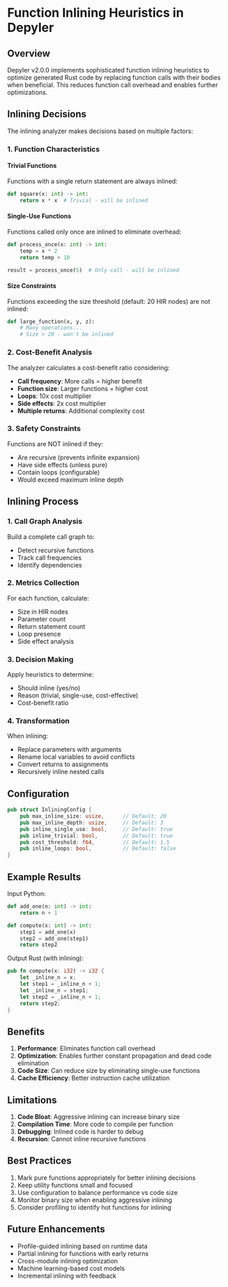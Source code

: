 # Function Inlining Heuristics in Depyler

## Overview

Depyler v2.0.0 implements sophisticated function inlining heuristics to optimize generated Rust code by replacing function calls with their bodies when beneficial. This reduces function call overhead and enables further optimizations.

## Inlining Decisions

The inlining analyzer makes decisions based on multiple factors:

### 1. Function Characteristics

#### Trivial Functions
Functions with a single return statement are always inlined:
```python
def square(x: int) -> int:
    return x * x  # Trivial - will be inlined
```

#### Single-Use Functions
Functions called only once are inlined to eliminate overhead:
```python
def process_once(x: int) -> int:
    temp = x * 2
    return temp + 10

result = process_once(5)  # Only call - will be inlined
```

#### Size Constraints
Functions exceeding the size threshold (default: 20 HIR nodes) are not inlined:
```python
def large_function(x, y, z):
    # Many operations...
    # Size > 20 - won't be inlined
```

### 2. Cost-Benefit Analysis

The analyzer calculates a cost-benefit ratio considering:
- **Call frequency**: More calls = higher benefit
- **Function size**: Larger functions = higher cost
- **Loops**: 10x cost multiplier
- **Side effects**: 2x cost multiplier
- **Multiple returns**: Additional complexity cost

### 3. Safety Constraints

Functions are NOT inlined if they:
- Are recursive (prevents infinite expansion)
- Have side effects (unless pure)
- Contain loops (configurable)
- Would exceed maximum inline depth

## Inlining Process

### 1. Call Graph Analysis
Build a complete call graph to:
- Detect recursive functions
- Track call frequencies
- Identify dependencies

### 2. Metrics Collection
For each function, calculate:
- Size in HIR nodes
- Parameter count
- Return statement count
- Loop presence
- Side effect analysis

### 3. Decision Making
Apply heuristics to determine:
- Should inline (yes/no)
- Reason (trivial, single-use, cost-effective)
- Cost-benefit ratio

### 4. Transformation
When inlining:
- Replace parameters with arguments
- Rename local variables to avoid conflicts
- Convert returns to assignments
- Recursively inline nested calls

## Configuration

```rust
pub struct InliningConfig {
    pub max_inline_size: usize,      // Default: 20
    pub max_inline_depth: usize,     // Default: 3
    pub inline_single_use: bool,     // Default: true
    pub inline_trivial: bool,        // Default: true
    pub cost_threshold: f64,         // Default: 1.5
    pub inline_loops: bool,          // Default: false
}
```

## Example Results

Input Python:
```python
def add_one(n: int) -> int:
    return n + 1

def compute(x: int) -> int:
    step1 = add_one(x)
    step2 = add_one(step1)
    return step2
```

Output Rust (with inlining):
```rust
pub fn compute(x: i32) -> i32 {
    let _inline_n = x;
    let step1 = _inline_n + 1;
    let _inline_n = step1;
    let step2 = _inline_n + 1;
    return step2;
}
```

## Benefits

1. **Performance**: Eliminates function call overhead
2. **Optimization**: Enables further constant propagation and dead code elimination
3. **Code Size**: Can reduce size by eliminating single-use functions
4. **Cache Efficiency**: Better instruction cache utilization

## Limitations

1. **Code Bloat**: Aggressive inlining can increase binary size
2. **Compilation Time**: More code to compile per function
3. **Debugging**: Inlined code is harder to debug
4. **Recursion**: Cannot inline recursive functions

## Best Practices

1. Mark pure functions appropriately for better inlining decisions
2. Keep utility functions small and focused
3. Use configuration to balance performance vs code size
4. Monitor binary size when enabling aggressive inlining
5. Consider profiling to identify hot functions for inlining

## Future Enhancements

- Profile-guided inlining based on runtime data
- Partial inlining for functions with early returns
- Cross-module inlining optimization
- Machine learning-based cost models
- Incremental inlining with feedback